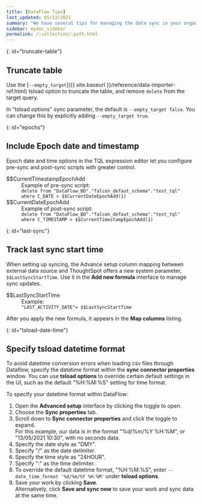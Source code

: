 ```yaml
---
title: [DataFlow Tips]
last_updated: 05/13/2021
summary: "We have several tips for managing the data sync in your organization."
sidebar: mydoc_sidebar
permalink: /:collection/:path.html
---
```


{: id="truncate-table"}
## Truncate table

Use the [`--empty_target`]({{ site.baseurl }}/reference/data-importer-ref.html) tsload option to truncate the table, and remove `delete` from the target query.

In "tsload options" sync parameter, the default is `--empty_target false`. You can change this by explicitly adding `--empty_target true`.

{: id="epochs"}
## Include Epoch date and timestamp

Epoch date and time options in the TQL expression editor let you configure pre-sync and post-sync scripts with greater control.

<dl>
<dlentry id="current-timestamp-epoch">
<dt>$$CurrentTimestampEpochAdd</dt>
<dd>Example of pre-sync script: <br/>
<code>delete from "DataFlow_BD"."falcon_defaut_schema"."test_tql" where C_DATE > $$CurrentDateEpochAdd(1)</code></dd>
</dlentry>

<dlentry id="current-date-epoch">
<dt>$$CurrentDateEpochAdd</dt>
<dd>Example of post-sync script: <br/>
<code>delete from "DataFlow_BD"."falcon_defaut_schema"."test_tql" where C_TIMESTAMP > $$CurrentTimestampEpochAdd(1)</code></dd>
</dlentry>
</dl>

{: id="last-sync"}
## Track last sync start time

When setting up syncing, the Advance setup column mapping between external data source and ThoughtSpot offers a new system parameter, `$$LastSyncStartTime`. Use it in the **Add new formula** interface to manage sync updates.

<dl>
<dlentry id="last-sync-start-time">
<dt>$$LastSyncStartTime</dt>
<dd>Example:<br/>
<code>"LAST_ACTIVITY_DATE"= $$LastSyncStartTime</code></dd>
</dlentry>
</dl>

After you apply the new formula, it appears in the **Map columns** listing.

{: id="tsload-date-time"}
## Specify tsload datetime format

To avoid datetime conversion errors when loading csv files through Dataflow, specify the datetime format within the **sync connector properties** window. You can use **tsload options** to override certain default settings in the UI, such as the default "%H:%M:%S" setting for time format.

To specify your datetime format within DataFlow:
<ol>
<li>Open the <strong>Advanced setup</strong> interface by clicking the toggle to open.</li>
<li>Choose the <strong>Sync properties</strong> tab.</li>
<li>Scroll down to <strong>Sync connector properties</strong> and click the toggle to expand. <br/>
For this example, our data is in the format "%d/%m/%Y %H:%M", or "13/05/2021 10:30", with no seconds data.</li>
<li>Specify the date style as "DMY".</li>
<li>Specify "/" as the date delimiter.</li>
<li>Specify the time style as "24HOUR".</li>
<li>Specify ":" as the time delimiter.</li>
<li>To override the default datetime format, "%H:%M:%S", enter <code>--date_time_format '%d/%m/%Y %H:%M'</code> under <strong>tsload options</strong>.</li>
<li>Save your work by clicking <strong>Save</strong>. <br/> Alternatively, click <strong>Save and sync now</strong> to save your work and sync data at the same time.</li>
</ol>
